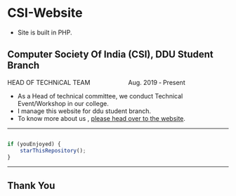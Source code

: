 # CSI-Website
- Site is built in PHP.

## Computer Society Of India (CSI), DDU Student Branch 
HEAD OF TECHNiCAL TEAM &nbsp;&nbsp;&nbsp;&nbsp;&nbsp;&nbsp;&nbsp;&nbsp;&nbsp;&nbsp;&nbsp;&nbsp;&nbsp;&nbsp;&nbsp;&nbsp;&nbsp;&nbsp;&nbsp;&nbsp; Aug. 2019 ‑ Present

- As a Head of technical committee, we conduct Technical Event/Workshop in our college.
- I manage this website for ddu student branch.
- To know more about us , [please head over to the website](http://csiddu.in/).

---------

```javascript

if (youEnjoyed) {
    starThisRepository();
}

```

-----------

## Thank You
